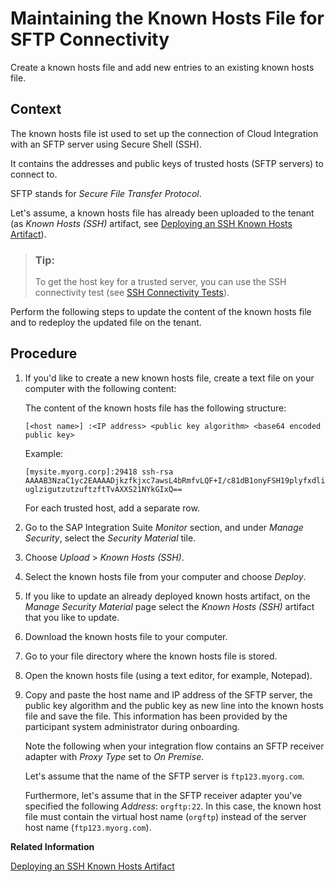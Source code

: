 <!-- loio514e3837c060469d93aa71079ed4e261 -->

# Maintaining the Known Hosts File for SFTP Connectivity

Create a known hosts file and add new entries to an existing known hosts file.



<a name="loio514e3837c060469d93aa71079ed4e261__context_N10014_N10011_N10001"/>

## Context

The known hosts file ist used to set up the connection of Cloud Integration with an SFTP server using Secure Shell \(SSH\).

It contains the addresses and public keys of trusted hosts \(SFTP servers\) to connect to.

SFTP stands for *Secure File Transfer Protocol*.

Let's assume, a known hosts file has already been uploaded to the tenant \(as *Known Hosts \(SSH\)* artifact, see [Deploying an SSH Known Hosts Artifact](../50-Development/deploying-an-ssh-known-hosts-artifact-46da324.md)\).

> ### Tip:  
> To get the host key for a trusted server, you can use the SSH connectivity test \(see [SSH Connectivity Tests](../50-Development/ssh-connectivity-tests-da7dfd0.md)\).

Perform the following steps to update the content of the known hosts file and to redeploy the updated file on the tenant.



## Procedure

1.  If you'd like to create a new known hosts file, create a text file on your computer with the following content:

    The content of the known hosts file has the following structure:

    `[<host name>] :<IP address> <public key algorithm> <base64 encoded public key>`

    Example:

    `[mysite.myorg.corp]:29418 ssh-rsa AAAAB3NzaC1yc2EAAAADjkzfkjxc7awsL4bRmfvLQF+I/c81dB1onyFSH19plyfxdliuglzigutzutzuftzftTvAXXS21NYkGIxQ==`

    For each trusted host, add a separate row.

2.  Go to the SAP Integration Suite *Monitor* section, and under *Manage Security*, select the *Security Material* tile.

3.  Choose *Upload* \> *Known Hosts \(SSH\)*.

4.  Select the known hosts file from your computer and choose *Deploy*.

5.  If you like to update an already deployed known hosts artifact, on the *Manage Security Material* page select the *Known Hosts \(SSH\)* artifact that you like to update.

6.  Download the known hosts file to your computer.

7.  Go to your file directory where the known hosts file is stored.

8.  Open the known hosts file \(using a text editor, for example, Notepad\).

9.  Copy and paste the host name and IP address of the SFTP server, the public key algorithm and the public key as new line into the known hosts file and save the file. This information has been provided by the participant system administrator during onboarding.

    Note the following when your integration flow contains an SFTP receiver adapter with *Proxy Type* set to *On Premise*.

    Let's assume that the name of the SFTP server is `ftp123.myorg.com`.

    Furthermore, let's assume that in the SFTP receiver adapter you've specified the following *Address*: `orgftp:22`. In this case, the known host file must contain the virtual host name \(`orgftp`\) instead of the server host name \(`ftp123.myorg.com`\).


**Related Information**  


[Deploying an SSH Known Hosts Artifact](../50-Development/deploying-an-ssh-known-hosts-artifact-46da324.md "This artifact type specifies the known hosts file used when configuring secure connectivity based on SSH File Transfer Protocol (SFTP).")

